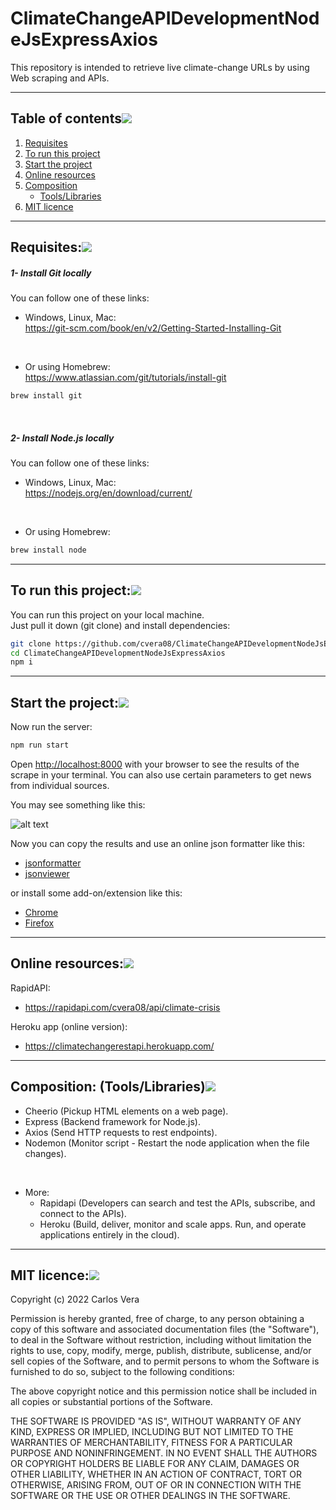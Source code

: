 # ClimateChangeAPIDevelopmentNodeJsExpressAxios
This repository is intended to retrieve live climate-change URLs by using Web scraping and APIs.  

___

## Table of contents[![](https://i.ibb.co/2kHmnLX/image.png)](#table-of-contents)
1. [Requisites](#requisites)
2. [To run this project](#to-run-this-project)
3. [Start the project](#start-the-project)
4. [Online resources](#online-resources)
5. [Composition](#composition-toolslibraries)
   - [Tools/Libraries](#composition-toolslibraries)
6. [MIT licence](#mit-licence)

___

## Requisites:[![](https://i.ibb.co/2kHmnLX/image.png)](#requisites)


##### 1- Install Git locally
You can follow one of these links:  

- Windows, Linux, Mac:  
https://git-scm.com/book/en/v2/Getting-Started-Installing-Git  
<br/>

- Or using Homebrew:  
https://www.atlassian.com/git/tutorials/install-git

```bash
brew install git
```

<br/>

##### 2- Install Node.js locally
You can follow one of these links:  

- Windows, Linux, Mac:  
https://nodejs.org/en/download/current/  
<br/>

- Or using Homebrew:   

```bash
brew install node
```

___



## To run this project:[![](https://i.ibb.co/2kHmnLX/image.png)](#run-project)

You can run this project on your local machine.  
Just pull it down (git clone) and install dependencies:

```bash
git clone https://github.com/cvera08/ClimateChangeAPIDevelopmentNodeJsExpressAxios.git
cd ClimateChangeAPIDevelopmentNodeJsExpressAxios
npm i
```


___

## Start the project:[![](https://i.ibb.co/2kHmnLX/image.png)](#start)

Now run the server:

```bash
npm run start
```

Open [http://localhost:8000](http://localhost:8000) with your browser to see the results of the scrape in your terminal. You can also use certain parameters to get news from individual sources.

You may see something like this:  

[comment]: <> (v1: https://i.ibb.co/mTSSXCn/localhost-8000.png)
[comment]: <> (v2: https://i.imgur.com/C1fp2h8.png)
![alt text](https://i.imgur.com/IVGRe25.png)

Now you can copy the results and use an online json formatter like this: 
- [jsonformatter](https://jsonformatter.curiousconcept.com/#)
- [jsonviewer](http://jsonviewer.stack.hu/)

or install some add-on/extension like this: 
- [Chrome](https://chrome.google.com/webstore/detail/json-viewer/gbmdgpbipfallnflgajpaliibnhdgobh?hl=es)
- [Firefox](https://addons.mozilla.org/es/firefox/addon/jsonview/)

___

## Online resources:[![](https://i.ibb.co/2kHmnLX/image.png)](#online)

RapidAPI:
- https://rapidapi.com/cvera08/api/climate-crisis

Heroku app (online version):
- https://climatechangerestapi.herokuapp.com/



___

## Composition: (Tools/Libraries)[![](https://i.ibb.co/2kHmnLX/image.png)](#composition)


- Cheerio (Pickup HTML elements on a web page).  
- Express (Backend framework for Node.js).  
- Axios (Send HTTP requests to rest endpoints).  
- Nodemon (Monitor script - Restart the node application when the file changes).  
<br>   

* More:
  * Rapidapi (Developers can search and test the APIs, subscribe, and connect to the APIs).  
  * Heroku (Build, deliver, monitor and scale apps. Run, and operate applications entirely in the cloud).  
___

## MIT licence:[![](https://i.ibb.co/2kHmnLX/image.png)](#MIT)

Copyright (c) 2022 Carlos Vera

Permission is hereby granted, free of charge, to any person obtaining a copy of this software and associated documentation files (the "Software"), to deal in the Software without restriction, including without limitation the rights to use, copy, modify, merge, publish, distribute, sublicense, and/or sell copies of the Software, and to permit persons to whom the Software is furnished to do so, subject to the following conditions:

The above copyright notice and this permission notice shall be included in all copies or substantial portions of the Software.

THE SOFTWARE IS PROVIDED "AS IS", WITHOUT WARRANTY OF ANY KIND, EXPRESS OR IMPLIED, INCLUDING BUT NOT LIMITED TO THE WARRANTIES OF MERCHANTABILITY, FITNESS FOR A PARTICULAR PURPOSE AND NONINFRINGEMENT. IN NO EVENT SHALL THE AUTHORS OR COPYRIGHT HOLDERS BE LIABLE FOR ANY CLAIM, DAMAGES OR OTHER LIABILITY, WHETHER IN AN ACTION OF CONTRACT, TORT OR OTHERWISE, ARISING FROM, OUT OF OR IN CONNECTION WITH THE SOFTWARE OR THE USE OR OTHER DEALINGS IN THE SOFTWARE.


